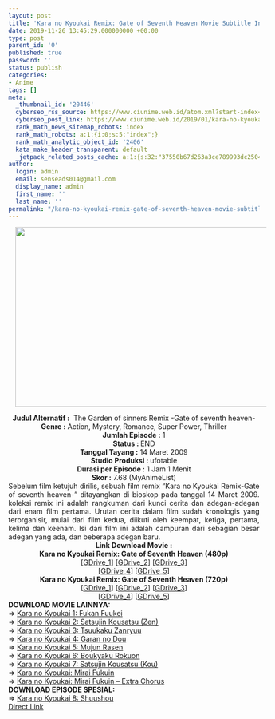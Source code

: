 ```yaml
---
layout: post
title: 'Kara no Kyoukai Remix: Gate of Seventh Heaven Movie Subtitle Indonesia'
date: 2019-11-26 13:45:29.000000000 +00:00
type: post
parent_id: '0'
published: true
password: ''
status: publish
categories:
- Anime
tags: []
meta:
  _thumbnail_id: '20446'
  cyberseo_rss_source: https://www.ciunime.web.id/atom.xml?start-index=1501&max-results=150
  cyberseo_post_link: https://www.ciunime.web.id/2019/01/kara-no-kyoukai-remix-gate-of-seventh.html
  rank_math_news_sitemap_robots: index
  rank_math_robots: a:1:{i:0;s:5:"index";}
  rank_math_analytic_object_id: '2406'
  kata_make_header_transparent: default
  _jetpack_related_posts_cache: a:1:{s:32:"37550b67d263a3ce789993dc25046c5f";a:2:{s:7:"expires";i:1650185915;s:7:"payload";a:0:{}}}
author:
  login: admin
  email: senseads014@gmail.com
  display_name: admin
  first_name: ''
  last_name: ''
permalink: "/kara-no-kyoukai-remix-gate-of-seventh-heaven-movie-subtitle-indonesia/"
---
```

<div class="separator" style="clear: both; text-align: center;"><a href="https://1.bp.blogspot.com/-QbEqvgkawW4/XEskXkFGK5I/AAAAAAAAIfU/nvHZgk9kmv4MZ7yUMLpOWsRCm1vNMVsDQCPcBGAYYCw/s1600/Kyoukai%2BRemix%2B-%2BGate%2Bof%2Bseventh%2Bheaven.jpg" imageanchor="1" style="margin-left: 1em; margin-right: 1em;"><img border="0" data-original-height="720" data-original-width="1280" height="360" src="{{ site.baseurl }}/assets/2019/11/Kyoukai%2BRemix%2B-%2BGate%2Bof%2Bseventh%2Bheaven.jpg" width="640" /></a></div>
<p>
<div style="text-align: center;"><b>Judul</b><b><b> Alternatif</b> :</b>&nbsp; The Garden of sinners Remix -Gate of seventh heaven-</div>
<div style="text-align: center;"><b><b>Genre :</b></b> Action, Mystery, Romance, Super Power, Thriller</div>
<div style="text-align: center;"><b>Jumlah Episode :</b> 1<br /><b>Status :&nbsp;</b>END<br /><b>Tanggal Tayang :</b> 14 Maret 2009<br /><b>Studio Produksi : </b>ufotable<br /><b>Durasi per Episode :</b> 1 Jam 1 Menit</div>
<div style="text-align: center;"><b>Skor :</b> 7.68 (MyAnimeList)</div>
<div style="text-align: center;"></div>
<div style="text-align: justify;">Sebelum film ketujuh dirilis, sebuah film remix “Kara no Kyoukai Remix-Gate of seventh heaven-” ditayangkan di bioskop pada tanggal 14 Maret 2009. koleksi remix ini adalah rangkuman dari kunci cerita dan adegan-adegan dari enam film pertama. Urutan cerita dalam film sudah kronologis yang terorganisir, mulai dari film kedua, diikuti oleh keempat, ketiga, pertama, kelima dan keenam. Isi dari film ini adalah campuran dari sebagian besar adegan yang ada, dan beberapa adegan baru.</div>
<div style="text-align: justify;"></div>
<div style="text-align: justify;"></div>
<div style="text-align: center;"><b>Link Download Movie :</b></div>
<div style="text-align: center;"></div>
<div style="text-align: center;"><b>Kara no Kyoukai Remix: Gate of Seventh Heaven (480p)</b><br />[<a href="https://drive.google.com/uc?id=19rdx_4cxeAgHNO-5LOwURZrtZRSh4tGD" target="_blank" rel="noopener">GDrive_1</a>] [<a href="https://drive.google.com/uc?export=download&amp;id=0B2Vuo88an_Tba2dMMVY1SUNBUFk" target="_blank" rel="noopener">GDrive_2</a>] [<a href="https://drive.google.com/uc?export=download&amp;id=1Ufy2lUvLXpN-cJADtvQBcx4n3QLVFPqV" target="_blank" rel="noopener">GDrive_3</a>]<br />[<a href="https://drive.google.com/uc?export=download&amp;id=1p1mEHOyGm2O06dfNmgVgpi-iYrzPO6S7" target="_blank" rel="noopener">GDrive_4</a>] [<a href="https://drive.google.com/uc?id=1oicA1Xrx3m_7liOOYlwRmhsL1raEnZiT" target="_blank" rel="noopener">GDrive_5</a>]</div>
<div style="text-align: center;"><b>Kara no Kyoukai Remix: Gate of Seventh Heaven (720p)</b><br />[<a href="https://drive.google.com/uc?id=1oko0TR5HuaffJBanTEg0-2bNgG0bmITS" target="_blank" rel="noopener">GDrive_1</a>] [<a href="https://drive.google.com/uc?export=download&amp;id=0B2Vuo88an_TbMWl2dEVURXdXR0E" target="_blank" rel="noopener">GDrive_2</a>] [<a href="https://drive.google.com/uc?export=download&amp;id=1oBrCSo5pI5nIrta2bnyni4c8FQPgmij-" target="_blank" rel="noopener">GDrive_3</a>]<br />[<a href="https://drive.google.com/uc?export=download&amp;id=1tJ2B3syoZ185Ka7o6AS4BtpwwROLyT2C" target="_blank" rel="noopener">GDrive_4</a>] [<a href="https://drive.google.com/uc?id=1dkflHCjz3-Nqpq3vfodnd72x-IzrJQKc" target="_blank" rel="noopener">GDrive_5</a>]
<div style="text-align: left;"></div>
<div style="text-align: left;"></div>
<div style="text-align: left;"><b>DOWNLOAD MOVIE LAINNYA:</b></div>
<div style="text-align: left;"></div>
<div style="text-align: left;">=&gt;&nbsp;<a href="https://www.ciunime.web.id/2019/01/kara-no-kyoukai-1-fukan-fuukei-movie.html" target="_blank" rel="noopener">Kara no Kyoukai 1: Fukan Fuukei</a></div>
<div style="text-align: left;">=&gt;&nbsp;<a href="https://www.ciunime.web.id/2019/01/kara-no-kyoukai-2-satsujin-kousatsu-zen.html" target="_blank" rel="noopener">Kara no Kyoukai 2: Satsujin Kousatsu (Zen)</a></div>
<div style="text-align: left;">=&gt;&nbsp;<a href="https://www.ciunime.web.id/2019/01/kara-no-kyoukai-3-tsuukaku-zanryuu.html" target="_blank" rel="noopener">Kara no Kyoukai 3: Tsuukaku Zanryuu</a></div>
<div style="text-align: left;">=&gt;&nbsp;<a href="https://www.ciunime.web.id/2019/01/kara-no-kyoukai-4-garan-no-dou-movie.html" target="_blank" rel="noopener">Kara no Kyoukai 4: Garan no Dou</a></div>
<div style="text-align: left;">=&gt;&nbsp;<a href="https://www.ciunime.web.id/2019/01/kara-no-kyoukai-5-mujun-rasen-movie.html" target="_blank" rel="noopener">Kara no Kyoukai 5: Mujun Rasen</a></div>
<div style="text-align: left;">=&gt;&nbsp;<a href="https://www.ciunime.web.id/2019/01/kara-no-kyoukai-6-boukyaku-rokuon-movie.html" target="_blank" rel="noopener">Kara no Kyoukai 6: Boukyaku Rokuon</a></div>
<div style="text-align: left;">=&gt;&nbsp;<a href="https://www.ciunime.web.id/2019/01/kara-no-kyoukai-7-satsujin-kousatsu-kou.html" target="_blank" rel="noopener">Kara no Kyoukai 7: Satsujin Kousatsu (Kou)</a></div>
<div style="text-align: left;">=&gt;&nbsp;<a href="https://www.ciunime.web.id/2019/01/kara-no-kyoukai-mirai-fukuin-movie.html" target="_blank" rel="noopener">Kara no Kyoukai: Mirai Fukuin</a></div>
<div style="text-align: left;">=&gt;&nbsp;<a href="https://www.ciunime.web.id/2019/01/kara-no-kyoukai-mirai-fukuin-extra.html" target="_blank" rel="noopener">Kara no Kyoukai: Mirai Fukuin – Extra Chorus</a></div>
<div style="text-align: left;"></div>
<div style="text-align: left;"><b>DOWNLOAD EPISODE SPESIAL:</b></div>
<div style="text-align: left;"></div>
<div style="text-align: left;">=&gt;&nbsp;<a href="https://www.ciunime.web.id/2019/07/kara-no-kyoukai-8-shuushou-spesial.html" target="_blank" rel="noopener">Kara no Kyoukai 8: Shuushou</a></div>
<div style="text-align: left;"></div>
</div>
<link rel="stylesheet" href="https://cdnjs.cloudflare.com/ajax/libs/font-awesome/4.7.0/css/font-awesome.min.css" />
<div class="divbtn"> <a href="https://handymansurrender.com/fihup8buzv?key=94550f7ce39444073321dde3b8782f97" class="btn"><i class="fa fa-download"></i> Direct Link</a> </div>
